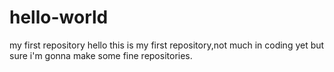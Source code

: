 # hello-world
my first repository
hello this is my first repository,not much in coding yet but sure i'm gonna make some fine repositories.
